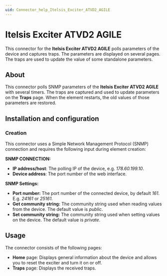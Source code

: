 ```yaml
---
uid: Connector_help_Itelsis_Exciter_ATVD2_AGILE
---
```


# Itelsis Exciter ATVD2 AGILE

This connector for the **Itelsis Exciter ATVD2 AGILE** polls parameters of the device and captures traps. The parameters are displayed on several pages. The traps are used to update the value of some standalone parameters.

## About

This connector polls SNMP parameters of the **Itelsis Exciter ATVD2 AGILE** with several timers. The traps are captured and used to update parameters on the **Traps** page. When the element restarts, the old values of those parameters are restored.

## Installation and configuration

### Creation

This connector uses a Simple Network Management Protocol (SNMP) connection and requires the following input during element creation:

**SNMP CONNECTION:**

- **IP address/host**: The polling IP of the device, e.g. *178.60.199.10*.
- **Device address**: The port number of the web interface.

**SNMP Settings:**

- **Port number:** The port number of the connected device, by default *161*. E.g. *24161* or *25161.*
- **Get community string:** The community string used when reading values from the device. The default value is *public*.
- **Set community string:** The community string used when setting values on the device. The default value is *private*.

## Usage

The connector consists of the following pages:

- **Home** page: Displays general information about the device and allows you to reset the exciter and turn it on or off.
- **Traps** page: Displays the received traps.
